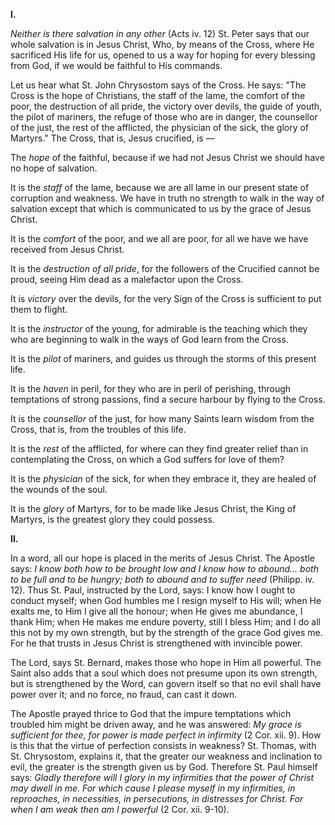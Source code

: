 
**I\.**

*Neither is there salvation in any other* (Acts iv. 12) St. Peter says that our whole salvation is in Jesus Christ, Who, by means of the Cross, where He sacrificed His life for us, opened to us a way for hoping for every blessing from God, if we would be faithful to His commands.

Let us hear what St. John Chrysostom says of the Cross. He says: \"The Cross is the hope of Christians, the staff of the lame, the comfort of the poor, the destruction of all pride, the victory over devils, the guide of youth, the pilot of mariners, the refuge of those who are in danger, the counsellor of the just, the rest of the afflicted, the physician of the sick, the glory of Martyrs.\" The Cross, that is, Jesus crucified, is —

The *hope* of the faithful, because if we had not Jesus Christ we should have no hope of salvation.

It is the *staff* of the lame, because we are all lame in our present state of corruption and weakness. We have in truth no strength to walk in the way of salvation except that which is communicated to us by the grace of Jesus Christ.

It is the *comfort* of the poor, and we all are poor, for all we have we have received from Jesus Christ.

It is the *destruction of all pride*, for the followers of the Crucified cannot be proud, seeing Him dead as a malefactor upon the Cross.

It is *victory* over the devils, for the very Sign of the Cross is sufficient to put them to flight.

It is the *instructor* of the young, for admirable is the teaching which they who are beginning to walk in the ways of God learn from the Cross.

It is the *pilot* of mariners, and guides us through the storms of this present life.

It is the *haven* in peril, for they who are in peril of perishing, through temptations of strong passions, find a secure harbour by flying to the Cross.

It is the *counsellor* of the just, for how many Saints learn wisdom from the Cross, that is, from the troubles of this life.

It is the *rest* of the afflicted, for where can they find greater relief than in contemplating the Cross, on which a God suffers for love of them?

It is the *physician* of the sick, for when they embrace it, they are healed of the wounds of the soul.

It is the *glory* of Martyrs, for to be made like Jesus Christ, the King of Martyrs, is the greatest glory they could possess.

**II\.**

In a word, all our hope is placed in the merits of Jesus Christ. The Apostle says: *I know both how to be brought low and I know how to abound... both to be full and to be hungry; both to abound and to suffer need* (Philipp. iv. 12). Thus St. Paul, instructed by the Lord, says: I know how I ought to conduct myself; when God humbles me I resign myself to His will; when He exalts me, to Him I give all the honour; when He gives me abundance, I thank Him; when He makes me endure poverty, still I bless Him; and I do all this not by my own strength, but by the strength of the grace God gives me. For he that trusts in Jesus Christ is strengthened with invincible power.

The Lord, says St. Bernard, makes those who hope in Him all powerful. The Saint also adds that a soul which does not presume upon its own strength, but is strengthened by the Word, can govern itself so that no evil shall have power over it; and no force, no fraud, can cast it down.

The Apostle prayed thrice to God that the impure temptations which troubled him might be driven away, and he was answered: *My grace is sufficient for thee, for power is made perfect in infirmity* (2 Cor. xii. 9). How is this that the virtue of perfection consists in weakness? St. Thomas, with St. Chrysostom, explains it, that the greater our weakness and inclination to evil, the greater is the strength given us by God. Therefore St. Paul himself says: *Gladly therefore will I glory in my infirmities that the power of Christ may dwell in me. For which cause I please myself in my infirmities, in reproaches, in necessities, in persecutions, in distresses for Christ. For when I am weak then am I powerful* (2 Cor. xii. 9-10).

